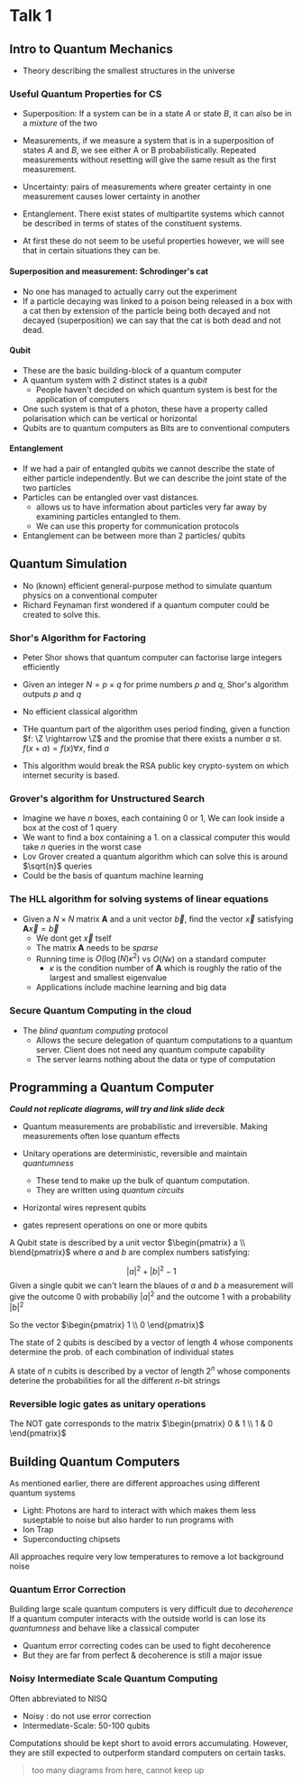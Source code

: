 # Talk 1

## Intro to Quantum Mechanics

- Theory describing the smallest structures in the universe

### Useful Quantum Properties for CS

- Superposition: If a system can be in a state $A$ or state $B$, it can also be in a *mixture* of the two
- Measurements, if we measure a system that is in a superposition of states $A$ and $B$, we see either A or B probabilistically. Repeated measurements without resetting will give the same result as the first measurement.
- Uncertainty: pairs of measurements where greater certainty in one measurement causes lower certainty in another
- Entanglement. There exist states of multipartite systems which cannot be described in terms of states of the constituent systems.

- At first these do not seem to be useful properties however, we will see that in certain situations they can be.

#### Superposition and measurement: Schrodinger's cat

- No one has managed to actually carry out the experiment
- If a particle decaying was linked to a poison being released in a box with a cat then by extension of the particle being both decayed and not decayed (superposition) we can say that the cat is both dead and not dead.

#### Qubit

- These are the basic building-block of a quantum computer
- A quantum system with 2 distinct states is a *qubit*
  - People haven't decided on which quantum system is best for the application of computers
- One such system is that of a photon, these have a property called polarisation which can be vertical or horizontal
- Qubits are to quantum computers as Bits are to conventional computers

#### Entanglement

- If we had a pair of entangled qubits we cannot describe the state of either particle independently. But we can describe the joint state of the two particles
- Particles can be entangled over vast distances.  
  - allows us to have information about particles very far away by examining particles entangled to them.
  - We can use this property for communication protocols
- Entanglement can be between more than 2 particles/ qubits

## Quantum Simulation

- No (known) efficient general-purpose method to simulate quantum physics on a conventional computer
- Richard Feynaman first wondered if a quantum computer could be created to solve this.

### Shor's Algorithm for Factoring

- Peter Shor shows that quantum computer can factorise large integers efficiently
  
- Given an integer $N = p \times q$ for prime numbers $p$ and $q$, Shor's algorithm outputs $p$ and $q$
- No efficient classical algorithm
- THe quantum part of the algorithm uses period finding, given a function $f: \Z \rightarrow \Z$ and the promise that there exists a number $a$ st. $f(x+a) = f(x) \forall x$, find $a$

- This algorithm would break the RSA public key crypto-system on which internet security is based.


### Grover's algorithm for Unstructured Search

- Imagine we have $n$ boxes, each containing 0 or 1, We can look inside a box at the cost of 1 query
- We want to find a box containing a 1. on a classical computer this would take $n$ queries in the worst case
- Lov Grover created a quantum algorithm which can solve this is around $\sqrt{n}$ queries
- Could be the basis of quantum machine learning


### The HLL algorithm for solving systems of linear equations

- Given a $N\times N$ matrix $\textbf{A}$ and a unit vector $\vec{b}$, find the vector $\vec{x}$ satisfying $\textbf{A}\vec{x} = \vec{b}$
  - We dont get $\vec{x}$ tself
  - The matrix $\textbf{A}$ needs to be *sparse*
  - Running time is $O(\log(N)\kappa^2)$ vs $O(N\kappa)$ on a standard computer
    - $\kappa$ is the condition number of $\textbf{A}$ which is roughly the ratio of the largest and smallest eigenvalue
  - Applications include machine learning and big data


### Secure Quantum Computing in the cloud

- The *blind quantum computing* protocol
  - Allows the secure delegation of quantum computations to a quantum server. Client does not need any quantum compute capability
  - The server learns nothing about the data or type of computation

## Programming a Quantum Computer

***Could not replicate diagrams, will try and link slide deck***

- Quantum measurements are probabilistic and irreversible. Making measurements often lose quantum effects
- Unitary operations are deterministic, reversible and maintain *quantumness*
  - These tend to make up the bulk of quantum computation.
  - They are written using *quantum circuits*


- Horizontal wires represent qubits
- gates represent operations on one or more qubits

A Qubit state is described by a unit vector $\begin{pmatrix} a \\ b\end{pmatrix}$ where $a$ and $b$ are complex numbers satisfying:

$$|a|^2 + |b|^2 - 1$$
Given a single qubit we can't learn the blaues of $a$ and $b$ a measurement will give the outcome $0$ with probabiliy $|a|^2$ and the outcome $1$ with a probability $|b|^2$

So the vector $\begin{pmatrix} 1 \\ 0 \end{pmatrix}$ 

The state of 2 qubits is descibed by a vector of length 4 whose components determine the prob. of each combination of individual states


A state of $n$ cubits is described by a vector of length $2^n$ whose components deterine the probabilities for all the different $n$-bit strings

### Reversible logic gates as unitary operations

The NOT gate corresponds to the matrix $\begin{pmatrix} 0 & 1 \\ 1 & 0 \end{pmatrix}$








## Building Quantum Computers

As mentioned earlier, there are different approaches using different quantum systems

- Light: Photons are hard to interact with which makes them less suseptable to noise but also harder to run programs with
- Ion Trap
- Superconducting chipsets 

All approaches require very low temperatures to remove a lot background noise

### Quantum Error Correction

Building large scale quantum computers is very difficult due to *decoherence*
If a quantum computer interacts with the outside world is can lose its *quantumness* and behave like a classical computer

- Quantum error correcting codes can be used to fight decoherence
- But they are far from perfect & decoherence is still a major issue 

### Noisy Intermediate Scale Quantum Computing

Often abbreviated to NISQ

- Noisy : do not use error correction
- Intermediate-Scale: 50-100 qubits

Computations should be kept short to avoid errors accumulating. However, they are still expected to outperform standard computers on certain tasks.

> too many diagrams from here, cannot keep up